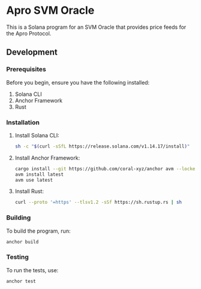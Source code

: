 # Apro SVM Oracle

This is a Solana program for an SVM Oracle that provides price feeds for the Apro Protocol.

## Development

### Prerequisites

Before you begin, ensure you have the following installed:

1. Solana CLI
2. Anchor Framework
3. Rust

### Installation

1. Install Solana CLI:

   ```bash
   sh -c "$(curl -sSfL https://release.solana.com/v1.14.17/install)"
   ```

2. Install Anchor Framework:

   ```bash
   cargo install --git https://github.com/coral-xyz/anchor avm --locked --force
   avm install latest
   avm use latest
   ```

3. Install Rust:
   ```bash
   curl --proto '=https' --tlsv1.2 -sSf https://sh.rustup.rs | sh
   ```

### Building

To build the program, run:

```bash
anchor build
```

### Testing

To run the tests, use:

```bash
anchor test
```
